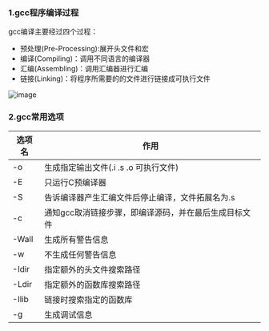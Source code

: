 ### 1.gcc程序编译过程

gcc编译主要经过四个过程：
- 预处理(Pre-Processing):展开头文件和宏
- 编译(Compiling)：调用不同语言的编译器
- 汇编(Assembling)：调用汇编器进行汇编
- 链接(Linking)：将程序所需要的的文件进行链接成可执行文件

![image](https://github.com/Larry031/Note/blob/master/%E9%99%84%E4%BB%B6/Pasted%20image%2020210222102037.png)
### 2.gcc常用选项

选项名 | 作用
------------- |----------------
-o | 生成指定输出文件(.i .s .o 可执行文件)
-E | 只运行C预编译器
-S | 告诉编译器产生汇编文件后停止编译，文件拓展名为.s
-c | 通知gcc取消链接步骤，即编译源码，并在最后生成目标文件
-Wall | 生成所有警告信息
-w | 不生成任何警告信息
-Idir | 指定额外的头文件搜索路径
-Ldir | 指定额外的函数库搜索路径
-Ilib | 链接时搜索指定的函数库
-g | 生成调试信息
